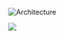 ![Architecture](https://api.d2lang.com/render/svg?script=qlDQtVOo5AIEAAD__w==&layout=dagre&theme=0&sketch=1)

<img src="https://api.d2lang.com/render/svg?script=qlDQtVOo5AIEAAD__w==&layout=dagre&theme=1&sketch=1" />
